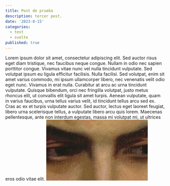 ```yaml
---
title: Post de prueba 
description: tercer post.
date: '2023-8-15'
categories:
  - test
  - svelte
published: true
---
```


Lorem ipsum dolor sit amet, consectetur adipiscing elit. Sed auctor risus eget diam tristique, nec faucibus neque congue. Nullam in odio nec sapien porttitor congue. Vivamus vitae nunc vel nulla tincidunt vulputate. Sed volutpat ipsum eu ligula efficitur facilisis. Nulla facilisi. Sed volutpat, enim sit amet varius commodo, mi ipsum ullamcorper libero, nec venenatis velit odio eget nunc. Vivamus in erat nulla. Curabitur at arcu ac urna tincidunt vulputate. Quisque bibendum, orci nec fringilla volutpat, justo metus rhoncus elit, ut convallis elit ligula sit amet turpis. Aenean vulputate, quam in varius faucibus, urna tellus varius velit, id tincidunt tellus arcu sed ex. Cras ac ex et turpis vulputate auctor. Sed auctor, lectus eget laoreet feugiat, libero urna scelerisque tellus, a vulputate libero arcu quis lorem. Maecenas pellentesque, ante non interdum egestas, massa mi volutpat mi, ut ultrices eros odio vitae elit.
![eyes](/static/lib/images/img-test.jpeg)